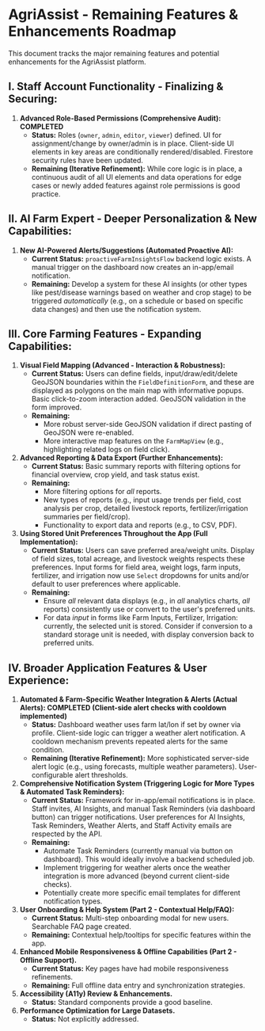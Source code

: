 
# AgriAssist - Remaining Features & Enhancements Roadmap

This document tracks the major remaining features and potential enhancements for the AgriAssist platform.

## I. Staff Account Functionality - Finalizing & Securing:
1.  **Advanced Role-Based Permissions (Comprehensive Audit): COMPLETED**
    *   **Status:** Roles (`owner`, `admin`, `editor`, `viewer`) defined. UI for assignment/change by owner/admin is in place. Client-side UI elements in key areas are conditionally rendered/disabled. Firestore security rules have been updated.
    *   **Remaining (Iterative Refinement):** While core logic is in place, a continuous audit of all UI elements and data operations for edge cases or newly added features against role permissions is good practice.

## II. AI Farm Expert - Deeper Personalization & New Capabilities:

1.  **New AI-Powered Alerts/Suggestions (Automated Proactive AI):**
    *   **Current Status:** `proactiveFarmInsightsFlow` backend logic exists. A manual trigger on the dashboard now creates an in-app/email notification.
    *   **Remaining:** Develop a system for these AI insights (or other types like pest/disease warnings based on weather and crop stage) to be triggered *automatically* (e.g., on a schedule or based on specific data changes) and then use the notification system.

## III. Core Farming Features - Expanding Capabilities:

1.  **Visual Field Mapping (Advanced - Interaction & Robustness):**
    *   **Current Status:** Users can define fields, input/draw/edit/delete GeoJSON boundaries within the `FieldDefinitionForm`, and these are displayed as polygons on the main map with informative popups. Basic click-to-zoom interaction added. GeoJSON validation in the form improved.
    *   **Remaining:**
        *   More robust server-side GeoJSON validation if direct pasting of GeoJSON were re-enabled.
        *   More interactive map features on the `FarmMapView` (e.g., highlighting related logs on field click).
2.  **Advanced Reporting & Data Export (Further Enhancements):**
    *   **Current Status:** Basic summary reports with filtering options for financial overview, crop yield, and task status exist.
    *   **Remaining:**
        *   More filtering options for *all* reports.
        *   New types of reports (e.g., input usage trends per field, cost analysis per crop, detailed livestock reports, fertilizer/irrigation summaries per field/crop).
        *   Functionality to export data and reports (e.g., to CSV, PDF).
3.  **Using Stored Unit Preferences Throughout the App (Full Implementation):**
    *   **Current Status:** Users can save preferred area/weight units. Display of field sizes, total acreage, and livestock weights respects these preferences. Input forms for field area, weight logs, farm inputs, fertilizer, and irrigation now use `Select` dropdowns for units and/or default to user preferences where applicable.
    *   **Remaining:**
        *   Ensure *all* relevant data displays (e.g., in *all* analytics charts, *all* reports) consistently use or convert to the user's preferred units.
        *   For data *input* in forms like Farm Inputs, Fertilizer, Irrigation: currently, the selected unit is stored. Consider if conversion to a standard storage unit is needed, with display conversion back to preferred units.

## IV. Broader Application Features & User Experience:

1.  **Automated & Farm-Specific Weather Integration & Alerts (Actual Alerts): COMPLETED (Client-side alert checks with cooldown implemented)**
    *   **Status:** Dashboard weather uses farm lat/lon if set by owner via profile. Client-side logic can trigger a weather alert notification. A cooldown mechanism prevents repeated alerts for the same condition.
    *   **Remaining (Iterative Refinement):** More sophisticated server-side alert logic (e.g., using forecasts, multiple weather parameters). User-configurable alert thresholds.
2.  **Comprehensive Notification System (Triggering Logic for More Types & Automated Task Reminders):**
    *   **Current Status:** Framework for in-app/email notifications is in place. Staff invites, AI Insights, and manual Task Reminders (via dashboard button) can trigger notifications. User preferences for AI Insights, Task Reminders, Weather Alerts, and Staff Activity emails are respected by the API.
    *   **Remaining:**
        *   Automate Task Reminders (currently manual via button on dashboard). This would ideally involve a backend scheduled job.
        *   Implement triggering for weather alerts once the weather integration is more advanced (beyond current client-side checks).
        *   Potentially create more specific email templates for different notification types.
3.  **User Onboarding & Help System (Part 2 - Contextual Help/FAQ):**
    *   **Current Status:** Multi-step onboarding modal for new users. Searchable FAQ page created.
    *   **Remaining:** Contextual help/tooltips for specific features within the app.
4.  **Enhanced Mobile Responsiveness & Offline Capabilities (Part 2 - Offline Support).**
    *   **Current Status:** Key pages have had mobile responsiveness refinements.
    *   **Remaining:** Full offline data entry and synchronization strategies.
5.  **Accessibility (A11y) Review & Enhancements.**
    *   **Status:** Standard components provide a good baseline.
6.  **Performance Optimization for Large Datasets.**
    *   **Status:** Not explicitly addressed.

